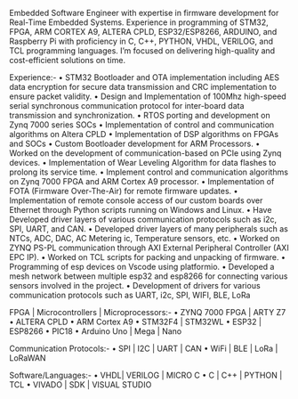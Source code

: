 Embedded Software Engineer with expertise in firmware development for Real-Time Embedded Systems. 
Experience in programming of STM32, FPGA, ARM CORTEX A9, ALTERA CPLD, ESP32/ESP8266, ARDUINO, and Raspberry Pi with proficiency in C, C++, PYTHON, VHDL, VERILOG, and TCL programming languages. 
I’m focused on delivering high-quality and cost-efficient solutions on time.

Experience:-
• STM32 Bootloader and OTA implementation including AES data encryption for secure data transmission and CRC implementation to ensure packet validity.
• Design and Implementation of 100Mhz high-speed serial synchronous communication protocol for inter-board data transmission and synchronization.
• RTOS porting and development on Zynq 7000 series SOCs
• Implementation of control and communication algorithms on Altera CPLD
• Implementation of DSP algorithms on FPGAs and SOCs
• Custom Bootloader development for ARM Processors.
• Worked on the development of communication-based on PCIe using Zynq devices.
• Implementation of Wear Leveling Algorithm for data flashes to prolong its service time.
• Implement control and communication algorithms on Zynq 7000 FPGA and ARM Cortex A9 processor.
• Implementation of FOTA (Firmware Over-The-Air) for remote firmware updates.
• Implementation of remote console access of our custom boards over Ethernet through Python scripts running on Windows and Linux.
• Have Developed driver layers of various communication protocols such as i2c, SPI, UART, and CAN.
• Developed driver layers of many peripherals such as NTCs, ADC, DAC, AC Metering ic, Temperature sensors, etc.
• Worked on ZYNQ PS-PL communication through AXI External Peripheral Controller (AXI EPC IP).
• Worked on TCL scripts for packing and unpacking of firmware.
• Programming of esp devices on Vscode using platformio.
• Developed a mesh network between multiple esp32 and esp8266 for connecting various sensors involved in the project.
• Development of drivers for various communication protocols such as UART, i2c, SPI, WIFI, BLE, LoRa

FPGA | Microcontrollers | Microprocessors:-
• ZYNQ 7000 FPGA | ARTY Z7
• ALTERA CPLD
• ARM Cortex A9
• STM32F4 | STM32WL
• ESP32 | ESP8266
• PIC18
• Arduino Uno | Mega | Nano


Communication Protocols:-
• SPI | I2C | UART | CAN
• WiFi | BLE | LoRa | LoRaWAN

Software/Languages:-
• VHDL| VERILOG | MICRO C
• C | C++ | PYTHON | TCL
• VIVADO | SDK | VISUAL STUDIO
